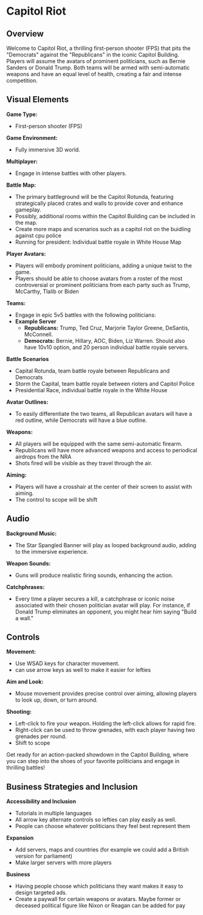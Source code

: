 # Capitol Riot

## Overview

Welcome to Capitol Riot, a thrilling first-person shooter (FPS) that pits the "Democrats" against the "Republicans" in the iconic Capitol Building. Players will assume the avatars of prominent politicians, such as Bernie Sanders or Donald Trump. Both teams will be armed with semi-automatic weapons and have an equal level of health, creating a fair and intense competition.

## Visual Elements

**Game Type:**
- First-person shooter (FPS)

**Game Environment:**
- Fully immersive 3D world.

**Multiplayer:**
- Engage in intense battles with other players.

**Battle Map:**
- The primary battleground will be the Capitol Rotunda, featuring strategically placed crates and walls to provide cover and enhance gameplay.
- Possibly, additional rooms within the Capitol Building can be included in the map.
- Create more maps and scenarios such as a capitol riot on the buidling against cpu police
- Running for president: Individual battle royale in White House Map

**Player Avatars:**
- Players will embody prominent politicians, adding a unique twist to the game.
- Players should be able to choose avatars from a roster of the most controversial or prominent politicians from each party such as Trump, McCarthy, Tlalib or Biden

**Teams:**
- Engage in epic 5v5 battles with the following politicians:
- **Example Server**
  - **Republicans:** Trump, Ted Cruz, Marjorie Taylor Greene, DeSantis, McConnell.
  - **Democrats:** Bernie, Hillary, AOC, Biden, Liz Warren.
Should also have 10v10 option, and 20 person individual battle royale servers.

**Battle Scenarios**
- Capital Rotunda, team battle royale between Republicans and Democrats
- Storm the Capital, team battle royale between rioters and Capitol Police
- Presidential Race, individual battle royale in the White House 

**Avatar Outlines:**
- To easily differentiate the two teams, all Republican avatars will have a red outline, while Democrats will have a blue outline.

**Weapons:**
- All players will be equipped with the same semi-automatic firearm.
- Republicans will have more advanced weapons and access to periodical airdrops from the NRA
- Shots fired will be visible as they travel through the air.

**Aiming:**
- Players will have a crosshair at the center of their screen to assist with aiming.
- The control to scope will be shift

## Audio

**Background Music:**
- The Star Spangled Banner will play as looped background audio, adding to the immersive experience.

**Weapon Sounds:**
- Guns will produce realistic firing sounds, enhancing the action.

**Catchphrases:**
- Every time a player secures a kill, a catchphrase or iconic noise associated with their chosen politician avatar will play. For instance, if Donald Trump eliminates an opponent, you might hear him saying "Build a wall."

## Controls

**Movement:**
- Use WSAD keys for character movement.
- can use arrow keys as well to make it easier for lefties

**Aim and Look:**
- Mouse movement provides precise control over aiming, allowing players to look up, down, or turn around.

**Shooting:**
- Left-click to fire your weapon. Holding the left-click allows for rapid fire.
- Right-click can be used to throw grenades, with each player having two grenades per round.
- Shift to scope

Get ready for an action-packed showdown in the Capitol Building, where you can step into the shoes of your favorite politicians and engage in thrilling battles!


## Business Strategies and Inclusion

**Accessibility and Inclusion**
- Tutorials in multiple languages
- All arrow key alternate controls so lefties can play easily as well.
- People can choose whatever politicians they feel best represent them

**Expansion**
- Add servers, maps and countries (for example we could add a British version for parliament)
- Make larger servers with more players

**Business**
- Having people choose which politicians they want makes it easy to design targeted ads.
- Create a paywall for certain weapons or avatars. Maybe former or deceased political figure like Nixon or Reagan can be added for pay


